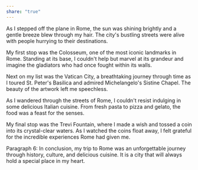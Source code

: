 ```yaml
---
share: "true"
---
```


As I stepped off the plane in Rome, the sun was shining brightly and a gentle breeze blew through my hair. The city's bustling streets were alive with people hurrying to their destinations.

My first stop was the Colosseum, one of the most iconic landmarks in Rome. Standing at its base, I couldn't help but marvel at its grandeur and imagine the gladiators who had once fought within its walls.

Next on my list was the Vatican City, a breathtaking journey through time as I toured St. Peter's Basilica and admired Michelangelo's Sistine Chapel. The beauty of the artwork left me speechless.

As I wandered through the streets of Rome, I couldn't resist indulging in some delicious Italian cuisine. From fresh pasta to pizza and gelato, the food was a feast for the senses.

My final stop was the Trevi Fountain, where I made a wish and tossed a coin into its crystal-clear waters. As I watched the coins float away, I felt grateful for the incredible experiences Rome had given me.

Paragraph 6: In conclusion, my trip to Rome was an unforgettable journey through history, culture, and delicious cuisine. It is a city that will always hold a special place in my heart.